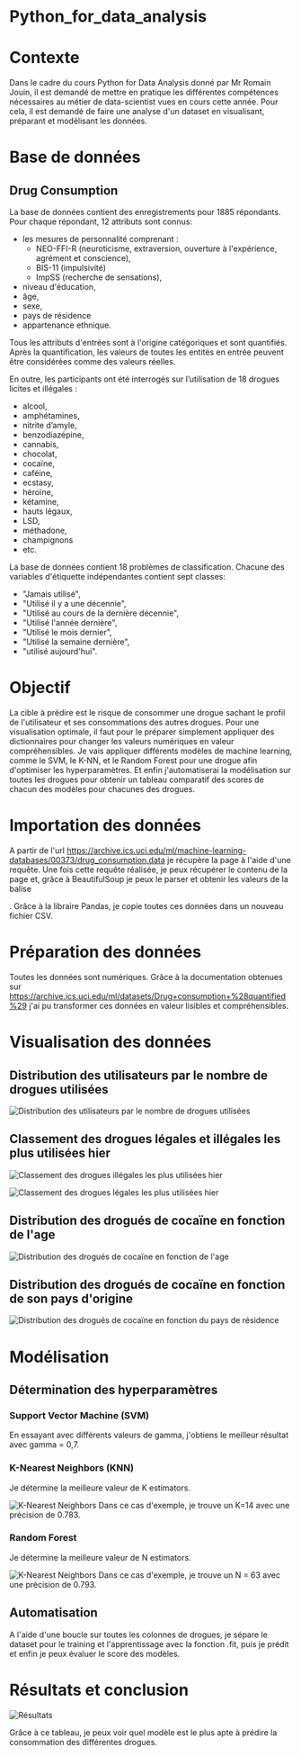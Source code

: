 # Python_for_data_analysis

# Contexte 

Dans le cadre du cours Python for Data Analysis donné par Mr Romain Jouin, il est demandé de mettre en pratique les différentes compétences nécessaires au métier de data-scientist vues en cours cette année. Pour cela, il est demandé de faire une analyse d'un dataset en visualisant, préparant et modélisant les données. 

# Base de données 
## Drug Consumption 

La base de données contient des enregistrements pour 1885 répondants. Pour chaque répondant, 12 attributs sont connus: 
* les mesures de personnalité comprenant : 
    * NEO-FFI-R (neuroticisme, extraversion, ouverture à l'expérience, agrément et conscience), 
    * BIS-11 (impulsivité) 
    * ImpSS (recherche de sensations), 
* niveau d'éducation, 
* âge, 
* sexe, 
* pays de résidence
* appartenance ethnique. 

Tous les attributs d'entrées sont à l'origine catégoriques et sont quantifiés. Après la quantification, les valeurs de toutes les entités en entrée peuvent être considérées comme des valeurs réelles. 

En outre, les participants ont été interrogés sur l’utilisation de 18 drogues licites et illégales : 
* alcool, 
* amphétamines, 
* nitrite d’amyle, 
* benzodiazépine, 
* cannabis, 
* chocolat, 
* cocaïne, 
* caféine, 
* ecstasy, 
* héroïne, 
* kétamine, 
* hauts légaux, 
* LSD, 
* méthadone, 
* champignons
* etc. 

La base de données contient 18 problèmes de classification. Chacune des variables d'étiquette indépendantes contient sept classes: 
* "Jamais utilisé", 
* "Utilisé il y a une décennie", 
* "Utilisé au cours de la dernière décennie", 
* "Utilisé l'année dernière", 
* "Utilisé le mois dernier", 
* "Utilisé la semaine dernière", 
* "utilisé aujourd'hui".

# Objectif
La cible à prédire est le risque de consommer une drogue sachant le profil de l'utilisateur et ses consommations des autres drogues. 
Pour une visualisation optimale, il faut pour le préparer simplement appliquer des dictionnaires pour changer les valeurs numériques en valeur compréhensibles.
Je vais appliquer différents modèles de machine learning, comme le SVM, le K-NN, et le Random Forest pour une drogue afin d'optimiser les hyperparamètres.
Et enfin j'automatiserai la modélisation sur
toutes les drogues pour obtenir un tableau comparatif des scores de chacun des modèles pour chacunes des drogues.


# Importation des données 
A partir de l'url https://archive.ics.uci.edu/ml/machine-learning-databases/00373/drug_consumption.data je récupère la page à l'aide d'une requête.
Une fois cette requête réalisée, je peux récupérer le contenu de la page et, grâce à BeautifulSoup je peux le parser et obtenir les valeurs de la balise <p>. Grâce à la libraire Pandas, je copie toutes ces données dans un nouveau fichier CSV. 

# Préparation des données
Toutes les données sont numériques. Grâce à la documentation obtenues sur https://archive.ics.uci.edu/ml/datasets/Drug+consumption+%28quantified%29 j'ai pu transformer ces données en valeur lisibles et compréhensibles. 


# Visualisation des données 
## Distribution des utilisateurs par le nombre de drogues utilisées
![Distribution des utilisateurs par le nombre de drogues utilisées](./img/distribution_drogues.PNG)

## Classement des drogues légales et illégales les plus utilisées hier
![Classement des drogues illégales les plus utilisées hier](/img/classement_drogues_illegales.PNG)

![Classement des drogues légales les plus utilisées hier](/img/classement_drogues_legales.PNG)


## Distribution des drogués de cocaïne en fonction de l'age
![Distribution des drogués de cocaïne en fonction de l'age](/img/distribution_cocaine_age.PNG)


## Distribution des drogués de cocaïne en fonction de son pays d'origine
![Distribution des drogués de cocaïne en fonction du pays de résidence](/img/distribution_cocaine_country.PNG)


# Modélisation

## Détermination des hyperparamètres 

### Support Vector Machine (SVM)
En essayant avec différents valeurs de gamma, j'obtiens le meilleur résultat avec gamma = 0,7.


### K-Nearest Neighbors (KNN)
Je détermine la meilleure valeur de K estimators. 

![K-Nearest Neighbors](/img/knn.PNG)
Dans ce cas d'exemple, je trouve un K=14 avec une précision de 0.783. 


### Random Forest 
Je détermine la meilleure valeur de N estimators. 

![K-Nearest Neighbors](/img/random_forest.PNG)
Dans ce cas d'exemple, je trouve un N = 63 avec une précision de 0.793.


## Automatisation 

A l'aide d'une boucle sur toutes les colonnes de drogues, je sépare le dataset pour le training et l'apprentissage avec la fonction .fit, puis je prédit et enfin je peux évaluer le score des modèles. 

# Résultats et conclusion

![Résultats](/img/resultats.PNG)

Grâce à ce tableau, je peux voir quel modèle est le plus apte à prédire la consommation des différentes drogues. 


















